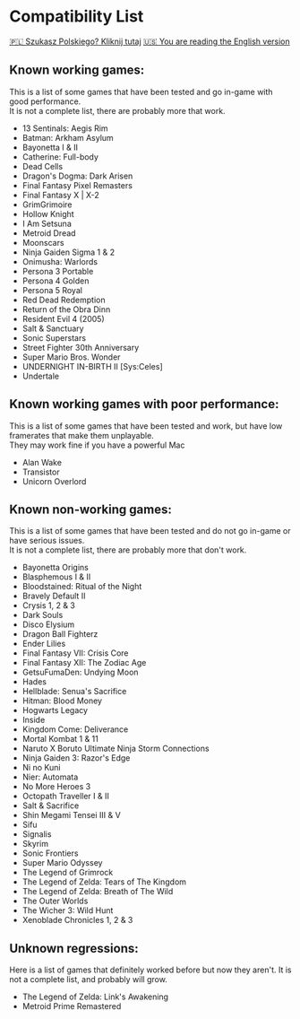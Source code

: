 # Compatibility List

[🇵🇱 Szukasz Polskiego? Kliknij tutaj](Compatibility_pl_PL.md) [🇺🇸 You are reading the English version](Compatibility.md)

## Known working games: 
This is a list of some games that have been tested and go in-game with good performance.<br> It is not a complete list, there are probably more that work.

- 13 Sentinals: Aegis Rim 
- Batman: Arkham Asylum
- Bayonetta I & II
- Catherine: Full-body
- Dead Cells
- Dragon's Dogma: Dark Arisen
- Final Fantasy Pixel Remasters
- Final Fantasy X | X-2
- GrimGrimoire
- Hollow Knight
- I Am Setsuna
- Metroid Dread
- Moonscars
- Ninja Gaiden Sigma 1 & 2
- Onimusha: Warlords
- Persona 3 Portable
- Persona 4 Golden
- Persona 5 Royal
- Red Dead Redemption
- Return of the Obra Dinn
- Resident Evil 4 (2005)
- Salt & Sanctuary
- Sonic Superstars
- Street Fighter 30th Anniversary
- Super Mario Bros. Wonder
- UNDERNIGHT IN-BIRTH II [Sys:Celes]
- Undertale

## Known working games with poor performance:
This is a list of some games that have been tested and work, but have low framerates that make them unplayable.<br> They may work fine if you have a powerful Mac

- Alan Wake
- Transistor
- Unicorn Overlord

## Known non-working games:
This is a list of some games that have been tested and do not go in-game or have serious issues.<br> It is not a complete list, there are probably more that don't work.

- Bayonetta Origins
- Blasphemous I & II
- Bloodstained: Ritual of the Night
- Bravely Default II
- Crysis 1, 2 & 3
- Dark Souls
- Disco Elysium
- Dragon Ball Fighterz
- Ender Lilies
- Final Fantasy VII: Crisis Core
- Final Fantasy XII: The Zodiac Age 
- GetsuFumaDen: Undying Moon
- Hades
- Hellblade: Senua's Sacrifice
- Hitman: Blood Money
- Hogwarts Legacy
- Inside
- Kingdom Come: Deliverance
- Mortal Kombat 1 & 11
- Naruto X Boruto Ultimate Ninja Storm Connections 
- Ninja Gaiden 3: Razor's Edge
- Ni no Kuni
- Nier: Automata
- No More Heroes 3
- Octopath Traveller I & II
- Salt & Sacrifice
- Shin Megami Tensei III & V
- Sifu
- Signalis
- Skyrim
- Sonic Frontiers
- Super Mario Odyssey
- The Legend of Grimrock
- The Legend of Zelda: Tears of The Kingdom
- The Legend of Zelda: Breath of The Wild
- The Outer Worlds
- The Wicher 3: Wild Hunt
- Xenoblade Chronicles 1, 2 & 3
  
## Unknown regressions:
Here is a list of games that definitely worked before but now they aren't. It is not a complete list, and probably will grow.

- The Legend of Zelda: Link's Awakening
- Metroid Prime Remastered
